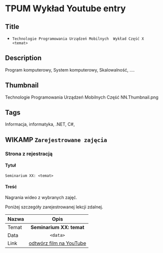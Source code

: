 # TPUM Wykład Youtube entry

## Title

- `Technologie Programowania Urządzeń Mobilnych  Wykład Część X <temat>`

## Description

Program komputerowy, System komputerowy, Skalowalność, ....

## Thumbnail

Technologie Programowania Urządzeń Mobilnych Część NN.Thumbnail.png

## Tags

Informacja, informatyka, .NET, C#,

## WIKAMP `Zarejestrowane zajęcia`

### Strona z rejestracją

#### Tytuł

`Seminarium XX: <temat>`

#### Treść

Nagrania wideo z wybranych zajęć.

Poniżej szczegóły zarejestrowanej lekcji zdalnej.

| Nazwa |                   Opis                   |
| :---- | :--------------------------------------: |
| Temat |         **Seminarium XX: temat**         |
| Data  |                 `<data>`                 |
| Link  | [odtwórz film na YouTube](https://a.b.c) |

